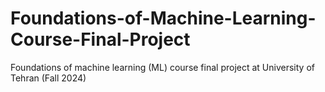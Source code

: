 # Foundations-of-Machine-Learning-Course-Final-Project
Foundations of machine learning (ML) course final project at University of Tehran (Fall 2024) 
